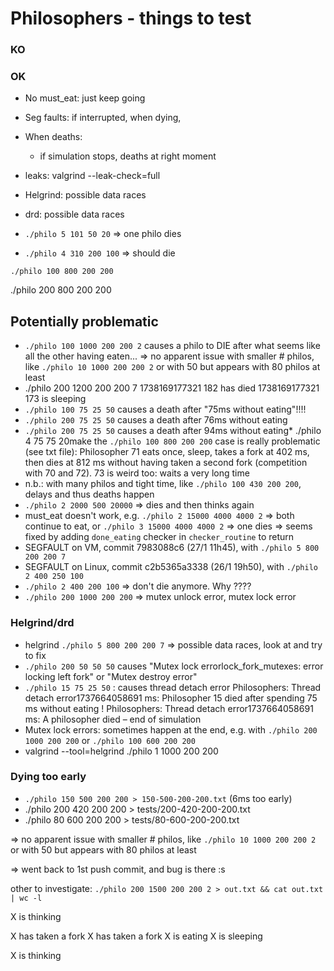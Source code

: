 # Philosophers - things to test
### KO
### OK

- No must_eat: just keep going
- Seg faults: if interrupted, when dying, 
- When deaths:
	- if simulation stops, deaths at right moment
- leaks: valgrind --leak-check=full 
- Helgrind: possible data races
- drd: possible data races

- `./philo 5 101 50 20` => one philo dies
- `./philo 4 310 200 100` => should die

`./philo 100 800 200 200`

./philo 200 800 200 200


## Potentially problematic
- `./philo 100 1000 200 200 2` causes a philo to DIE after what seems like all the other having eaten...
=> no apparent issue with smaller # philos, like `./philo 10 1000 200 200 2` or with 50
but appears with 80 philos at least
- ./philo 200 1200 200 200 7
1738169177321 182 has died
1738169177321 173 is sleeping
- `./philo 100 75 25 50` causes a death after "75ms without eating"!!!!
- `./philo 200 75 25 50` causes a death after 76ms without eating
- `./philo 200 75 25 50` causes a death after 94ms without eating*
./philo 4 75 75 20make
the `./philo 100 800 200 200` case is really problematic (see txt file): Philosopher 71 eats once, sleep, takes a fork at 402 ms, then dies at 812 ms without having taken a second fork (competition with 70 and 72). 73 is weird too: waits a very long time
- n.b.: with many philos and tight time, like `./philo 100 430 200 200`, delays and thus deaths happen
- `./philo 2 2000 500 20000` => dies and then thinks again
- must_eat doesn't work, e.g. `./philo 2 15000 4000 4000 2` => both continue to eat, or `./philo 3 15000 4000 4000 2` => one dies
	=> seems fixed by adding `done_eating` checker in `checker_routine` to return
- SEGFAULT on VM, commit 7983088c6 (27/1 11h45), with `./philo 5 800 200 200 7`
- SEGFAULT on Linux, commit c2b5365a3338 (26/1 19h50), with `./philo 2 400 250 100`
- `./philo 2 400 200 100` => don't die anymore. Why ????
- `./philo 200 1000 200 200` => mutex unlock error, mutex lock error

### Helgrind/drd
- helgrind `./philo 5 800 200 200 7` => possible data races, look at and try to fix
- `./philo 200 50 50 50` causes "Mutex lock errorlock_fork_mutexes: error locking left fork" or "Mutex destroy error"
- `./philo 15 75 25 50` : causes thread detach error
Philosophers: Thread detach error1737664058691 ms: Philosopher 15 died after spending 75 ms without eating !
Philosophers: Thread detach error1737664058691 ms: A philosopher died – end of simulation
- Mutex lock errors: sometimes happen at the end, e.g. with `./philo 200 1000 200 200` or `./philo 100 600 200 200`
- valgrind --tool=helgrind ./philo 1 1000 200 200


### Dying too early
- `./philo 150 500 200 200 > 150-500-200-200.txt` (6ms too early)
- ./philo 200 420 200 200 > tests/200-420-200-200.txt
- ./philo 80 600 200 200 > tests/80-600-200-200.txt

=> no apparent issue with smaller # philos, like `./philo 10 1000 200 200 2` or with 50
but appears with 80 philos at least

=> went back to 1st push commit, and bug is there :s

other to investigate: `./philo 200 1500 200 200 2 > out.txt && cat out.txt | wc -l`

X is thinking

X has taken a fork
X has taken a fork
X is eating
X is sleeping


X is thinking